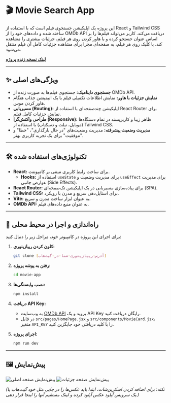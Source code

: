 # 🎬 Movie Search App

این پروژه یک اپلیکیشن جستجوی فیلم است که با استفاده از React و Tailwind CSS ساخته شده و داده‌های خود را از OMDb API دریافت می‌کند. کاربر می‌تواند فیلم‌ها را بر اساس عنوان جستجو کرده و با هاور کردن روی هر فیلم، جزئیات بیشتری را مشاهده کند. با کلیک روی هر فیلم، به صفحه‌ای مجزا برای مشاهده جزئیات کامل آن فیلم منتقل می‌شود.

**[لینک نسخه زنده پروژه](https://...آدرس-پروژه-شما-در-نتلیفای-یا-ورسل.app)**

---

## ✨ ویژگی‌های اصلی

* **جستجوی داینامیک:** جستجوی فیلم‌ها به صورت زنده از OMDb API.
* **نمایش جزئیات با هاور:** نمایش اطلاعات تکمیلی فیلم با یک انیمیشن جذاب هنگام هاور کردن موس.
* **مسیریابی (Routing):** اپلیکیشن چندصفحه‌ای با استفاده از React Router برای نمایش جزئیات کامل فیلم.
* **طراحی واکنش‌گرا (Responsive):** ظاهر زیبا و کاربرپسند در تمام دستگاه‌ها (موبایل، تبلت و دسکتاپ) با استفاده از Tailwind CSS.
* **مدیریت وضعیت پیشرفته:** مدیریت وضعیت‌های "در حال بارگذاری"، "خطا" و "موفقیت" برای یک تجربه کاربری بهتر.

---

## 🛠️ تکنولوژی‌های استفاده شده

* **React:** برای ساخت رابط کاربری مبتنی بر کامپوننت.
    * **Hooks:** استفاده از `useState` برای مدیریت وضعیت و `useEffect` برای مدیریت عوارض جانبی (Side Effects).
* **React Router:** برای پیاده‌سازی مسیریابی در یک اپلیکیشن تک‌صفحه‌ای (SPA).
* **Tailwind CSS:** برای استایل‌دهی سریع و مدرن با رویکرد.
* **Vite:** به عنوان ابزار ساخت مدرن و سریع.
* **OMDb API:** به عنوان منبع داده‌های فیلم.

---

## 🚀 راه‌اندازی و اجرا در محیط محلی

برای اجرای این پروژه در کامپیوتر خود، مراحل زیر را دنبال کنید:

1.  **کلون کردن ریپازیتوری:**
    ```bash
    git clone [آدرس-ریپازیتوری-شما-در-گیت‌هاب]
    ```

2.  **رفتن به پوشه پروژه:**
    ```bash
    cd movie-app
    ```

3.  **نصب وابستگی‌ها:**
    ```bash
    npm install
    ```

4.  **دریافت API Key:**
    * به وب‌سایت [OMDb API](http://www.omdbapi.com/apikey.aspx) بروید و یک API Key رایگان دریافت کنید.
    * در فایل `src/pages/HomePage.jsx` و `src/components/MovieCard.jsx`، متغیر `API_KEY` را با کلید دریافتی خود جایگزین کنید.

5.  **اجرای پروژه:**
    ```bash
    npm run dev
    ```

---

## 🖼️ پیش‌نمایش

![پیش‌نمایش صفحه اصلی](لینک-اسکرین‌شات-شما-در-اینترنت)
![پیش‌نمایش صفحه جزئیات](لینک-اسکرین‌شات-شما-در-اینترنت)

*(نکته: برای اضافه کردن اسکرین‌شات، ابتدا باید عکس‌ها را در جایی مثل خود گیت‌هاب یا یک سرویس آپلود عکس آپلود کرده و لینک مستقیم آنها را اینجا قرار دهی.)*